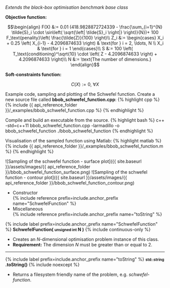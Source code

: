 *Extends the black-box optimisation benchmark base class*

**Objective function:**
      
$$\begin{align}
F(X) &:= 0.01 (418.9828872724339 - \frac{\sum_{i=1}^{N} \tilde{S}_i \cdot \sin\left( \sqrt{\left| \tilde{S}_i \right|} \right)}{N})+ 100 F_\text{penality}\left( \frac{\tilde{Z}}{100} \right)\\
Z_i &:= \begin{cases}
X_i + 0.25 \left( X_{i-1} - 4.2096874633 \right) & \text{for } i = 2, \ldots, N \\
X_i & \text{for } i = 1
\end{cases}\\
S &:= 100 \left( T_\text{conditioning}^\sqrt{10} \cdot \left( Z - 4.2096874633 \right) + 4.2096874633 \right)\\
N &:= \text{The number of dimensions.}
\end{align}$$

**Soft-constraints function:**

$$C(X) := 0, \ \forall X$$

Example code, sampling and plotting of the Schwefel function.
Create a new source file called **bbob_schwefel_function.cpp**:
{% highlight cpp %}
{% include {{ api_reference_folder }}/_examples/bbob_schwefel_function.cpp %}
{% endhighlight %}

Compile and build an executable from the source.
{% highlight bash %}
c++ -std=c++11 bbob_schwefel_function.cpp -larmadillo -o bbob_schwefel_function
./bbob_schwefel_function
{% endhighlight %}

Visualisation of the sampled function using Matlab:
{% highlight matlab %}
{% include {{ api_reference_folder }}/_examples/bbob_schwefel_function.m %}
{% endhighlight %}

![Sampling of the schwefel function - surface plot]({{ site.baseurl }}/assets/images/{{ api_reference_folder }}/bbob_schwefel_function_surface.png)
![Sampling of the schwefel function - contour plot]({{ site.baseurl }}/assets/images/{{ api_reference_folder }}/bbob_schwefel_function_contour.png)

- Constructor<br>
  {% include reference prefix=include.anchor_prefix name="SchwefelFunction" %}
- Miscellaneous<br>
  {% include reference prefix=include.anchor_prefix name="toString" %}

{% include label prefix=include.anchor_prefix name="SchwefelFunction" %}
**SchwefelFunction( <small>unsigned int</small> N )** {% include continuous-only %}

- Creates an *N*-dimensional optimisation problem instance of this class.
- **Requirement:** The dimension *N* must be greater than or equal to 2.

---
{% include label prefix=include.anchor_prefix name="toString" %}
**<small>std::string</small> .toString()** {% include noexcept %}


- Returns a filesystem friendly name of the problem, e.g. *schwefel-function*.